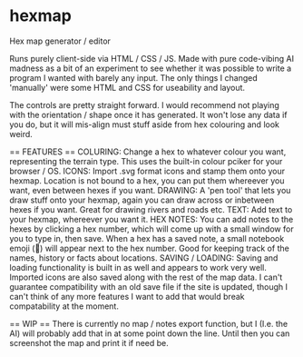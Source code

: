 # hexmap
Hex map generator / editor

Runs purely client-side via HTML / CSS / JS. Made with pure code-vibing AI madness as a bit of an experiment to see whether it was possible to write a program I wanted with barely any input. The only things I changed 'manually' were some HTML and CSS for useability and layout.

The controls are pretty straight forward. I would recommend not playing with the orientation / shape once it has generated. It won't lose any data if you do, but it will mis-align must stuff aside from hex colouring and look weird.

== FEATURES ==
COLURING: Change a hex to whatever colour you want, representing the terrain type. This uses the built-in colour pciker for your browser / OS.
ICONS: Import .svg format icons and stamp them onto your hexmap. Location is not bound to a hex, you can put them whereever you want, even between hexes if you want.
DRAWING: A 'pen tool' that lets you draw stuff onto your hexmap, again you can draw across or inbetween hexes if you want. Great for drawing rivers and roads etc.
TEXT: Add text to your hexmap, whereever you want it.
HEX NOTES: You can add notes to the hexes by clicking a hex number, which will come up with a small window for you to type in, then save. When a hex has a saved note, a small notebook emoji (📓) will appear next to the hex number. Good for keeping track of the names, history or facts about locations.
SAVING / LOADING: Saving and loading functionality is built in as well and appears to work very well. Imported icons are also saved along with the rest of the map data. I can't guarantee compatibility with an old save file if the site is updated, though I can't think of any more features I want to add that would break compatability at the moment.

== WIP ==
There is currently no map / notes export function, but I (I.e. the AI) will probably add that in at some point down the line. Until then you can screenshot the map and print it if need be.
